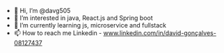 - 👋 Hi, I’m @davg505
- 👀 I’m interested in java, React.js and Spring boot
- 🌱 I’m currently learning js, microservice and fullstack 
- 📫 How to reach me Linkedin - www.linkedin.com/in/david-gonçalves-08127437

<!---
davg505/davg505 is a ✨ special ✨ repository because its `README.md` (this file) appears on your GitHub profile.
You can click the Preview link to take a look at your changes.
--->
